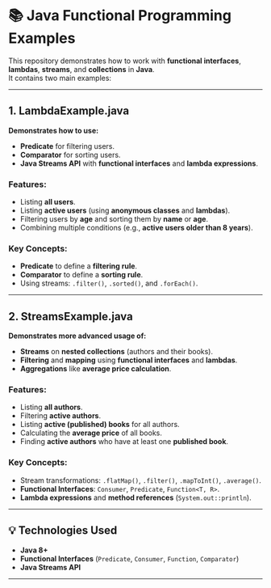

# 📚 **Java Functional Programming Examples**

This repository demonstrates how to work with **functional interfaces**, **lambdas**, **streams**, and **collections** in **Java**.  
It contains two main examples:

---

## **1. LambdaExample.java**

**Demonstrates how to use:**
- **Predicate<User>** for filtering users.
- **Comparator<User>** for sorting users.
- **Java Streams API** with **functional interfaces** and **lambda expressions**.

### **Features:**
- Listing **all users**.
- Listing **active users** (using **anonymous classes** and **lambdas**).
- Filtering users by **age** and sorting them by **name** or **age**.
- Combining multiple conditions (e.g., **active users older than 8 years**).

### **Key Concepts:**
- **Predicate<T>** to define a **filtering rule**.
- **Comparator<T>** to define a **sorting rule**.
- Using streams: `.filter()`, `.sorted()`, and `.forEach()`.

---

## **2. StreamsExample.java**

**Demonstrates more advanced usage of:**
- **Streams** on **nested collections** (authors and their books).
- **Filtering** and **mapping** using **functional interfaces** and **lambdas**.
- **Aggregations** like **average price calculation**.

### **Features:**
- Listing **all authors**.
- Filtering **active authors**.
- Listing **active (published) books** for all authors.
- Calculating the **average price** of all books.
- Finding **active authors** who have at least one **published book**.

### **Key Concepts:**
- Stream transformations: `.flatMap()`, `.filter()`, `.mapToInt()`, `.average()`.
- **Functional Interfaces**: `Consumer`, `Predicate`, `Function<T, R>`.
- **Lambda expressions** and **method references** (`System.out::println`).

---

## 💡 **Technologies Used**
- **Java 8+**
- **Functional Interfaces** (`Predicate`, `Consumer`, `Function`, `Comparator`)
- **Java Streams API**

---

